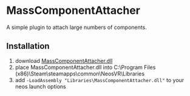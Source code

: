 # MassComponentAttacher
A simple plugin to attach large numbers of components.

## Installation
1. download [MassComponentAttacher.dll](https://github.com/eia485/NeosMassComponentAttacher/releases/latest/download/MassComponentAttacher.dll)
2. place MassComponentAttacher.dll into C:\Program Files (x86)\Steam\steamapps\common\NeosVR\Libraries
3. add `-LoadAssembly "Libraries\MassComponentAttacher.dll"` to your neos launch options